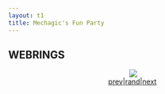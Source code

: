 ```yaml
---
layout: t1
title: Mechagic's Fun Party
---
```


## WEBRINGS

<div class="flex">
	<div class="trnsprnt">
		<div style="width:20%; margin: auto;">
			<link rel="stylesheet" href="https://milkyway.moe/onlinewire/onionring.css">
			<div id='onlinewire-webring'>
			<script type="text/javascript" src="https://milkyway.moe/onlinewire/onionring-variables.js"></script>
			<script type="text/javascript" src="https://milkyway.moe/onlinewire/onionring-widget.js"></script>
			</div>
			<center><a href="https://peanits.lol/webrings/musicring/index.php"><img src="https://peanits.lol/webrings/musicring/assets/button.gif"></a></center>
			<div style="display: flex;">
            	<a href="https://peanits.lol/webrings/musicring/prev.php?slug=mechagic">prev</a> | <a href="https://peanits.lol/webrings/musicring/rand.php">rand</a> | <a href="https://peanits.lol/webrings/musicring/next.php?slug=mechagic">next</a>
			</div>
		</div>
		<div id='gfdkris'>
			<script type="text/javascript" src="https://fabstarotcorner.neocities.org/webring/onionring-variables.js"></script>
			<script type="text/javascript" src="https://fabstarotcorner.neocities.org/webring/onionring-widget.js"></script>
        </div>
		<div style="width: fit-content; margin: auto;" id='furryring'>
			<script type="text/javascript" src="https://furryring.neocities.org/onionring-variables.js"></script>
			<script type="text/javascript" src="https://furryring.neocities.org/onionring-widget.js"></script>
		</div>
	</div>
	<div class="trnsprnt">
		<div id='xenicRing'>
			<script type="text/javascript" src="https://xenics.neocities.org/onionring-variables.js"></script>
			<script type="text/javascript" src="https://xenics.neocities.org/onionring-widget.js"></script>
			<link rel="stylesheet" href="https://xenics.neocities.org/onionring.css">
		</div>
		<center><script src="https://webcatz.neocities.org/beepbox-webring/ring.js"></script></center>
		<!--START OF SELF INSERT WEBRING-->
		<div id="selfinsertwebring">
			<script src="/1stylescripts/showWebring.js"></script>
		</div>
		<!--END OF SELF INSERT WEBRING-->
	</div>
</div>

<style>
.flex{
	justify-content: space-evenly;
}
</style>